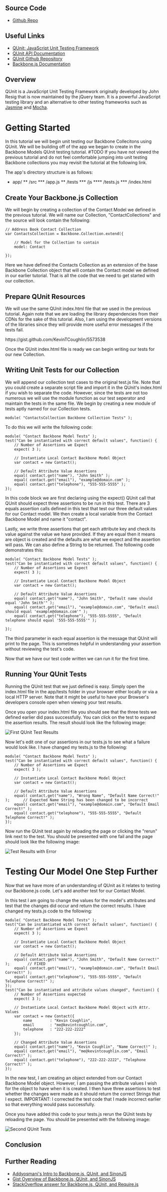 ## Source Code ##

* [Github Repo](https://github.com/KevinTCoughlin/tutorials/tree/master/published/backbone-qunit-models)

## Useful Links ##

* [QUnit: JavaScript Unit Testing Framework](http://qunitjs.com/)
* [QUnit API Documentation](http://github.com/jquery/api.qunitjs.com)
* [QUnit Github Repository](http://github.com/jquery/qunit)
* [Backbone.js Documentation](http://backbonejs.org)

## Overview ##

QUnit is a JavaScript Unit Testing Framework originally developed by John Resig that is now maintained by the jQuery team. It is a powerful JavaScript testing library and an alternative to other testing frameworks such as [Jasmine](http://pivotal.github.io/jasmine/) and [Mocha](http://visionmedia.github.io/mocha/).

# Getting Started

In this tutorial we will begin unit testing our Backbone Collecitons using QUnit. We will be building off of the app we began to create in the Backbone Models QUnit testing tutorial. #TODO If you have not viewed the previous tutorial and do not feel comfortable jumping into unit testing Backbone collections you may revisit the tutorial at the following link.

The app's directory structure is as follows:

* app/
** /src
*** /app.js
** /tests
*** /js
**** /tests.js
*** /index.html

## Create Your Backbone.js Collection ##
We will begin by creating a collection of the Contact Model we defined in the previous tutorial. We will name our Collection, "ContactCollections" and the source will look contain the following:

    // Address Book Contact Collection
    var ContactsCollection = Backbone.Collection.extend({

        // Model for the Collection to contain
        model: Contact
        
    });


Here we have defined the Contacts Collection as an extension of the base Backbone Collection object that will contain the Contact model we defined in our earlier tutorial. That is all the code that we need to get started with our collection.

## Prepare QUnit Resources ##

We will use the same QUnit index.html file that we used in the previous tutorial. Again note that we are loading the library dependencies from their CDNs for the sake of this tutorial. Also, I am using the development versions of the libraries since they will provide more useful error messages if the tests fail.
    
<div class="gist">https://gist.github.com/KevinTCoughlin/5573538</div>

Once the QUnit index.html file is ready we can begin writing our tests for our new Collection.

## Writing Unit Tests for our Collection ##

We will append our collection test cases to the original test.js file. Note that you could create a separate script file and import it in the QUnit's index.html if you wish to separate the code. However, since the tests are not too numerous we will use the module function as our test seperator and maintain the tests in the same file. We begin by creating a new module of tests aptly named for our Collection tests.

    module( "ContactsCollection Backbone Collection Tests" );

To do this we will write the following code:

    module( "Contact Backbone Model Tests" );
    test("Can be instantiated with correct default values", function() {
        // Number of Assertions we Expect
        expect( 3 );

        // Instantiate Local Contact Backbone Model Object
        var contact = new Contact();

        // Default Attribute Value Assertions
        equal( contact.get("name"), "John Smith" );
        equal( contact.get("email"), "example@domain.com" );
        equal( contact.get("telephone"), "555-555-5555" );
    });

In this code block we are first declaring using the expect() QUnit call that QUnit should expect three assertions to be run in this test. There are 3 equals assertion calls defined in this test that test our three default values for our Contact model. We then create a local variable from the Contact Backbone Model and name it "contact".

Lastly, we write three assertions that get each attribute key and check its value against the value we have provided. If they are equal then it means are object is created and the defaults are what we expect and the assertion will pass. We can also define a String to be returned. The following code demonstrates this:

    module( "Contact Backbone Model Tests" );
    test("Can be instantiated with correct default values", function() {
        // Number of Assertions we Expect
        expect( 3 );

        // Instantiate Local Contact Backbone Model Object
        var contact = new Contact();

        // Default Attribute Value Assertions
        equal( contact.get("name"), "John Smith", "Default name should equal 'John Smith'" );
        equal( contact.get("email"), "example@domain.com", "Default email should equal 'example@domain.com'" );
        equal( contact.get("telephone"), "555-555-5555", "Default telephone should equal '555-555-5555'" );

    });

The third parameter in each equal assertion is the message that QUnit will print to the page. This is sometimes helpful in understanding your assertion without reviewing the test's code.

Now that we have our test code written we can run it for the first time.

## Running Your QUnit Tests ##

Running the QUnit test that we just defined is easy. Simply open the index.html file in the app/tests folder in your browser either locally or via a local HTTP server. Note that it might be useful to have your Browser's developers console open when viewing your test results.

Once you open your index.html file you should see that the three tests we defined earlier did pass successfully. You can click on the test to expand the assertion results. The result should look like the following image:


![First QUnit Test Results](http://media.tumblr.com/4a371f56646efb6a0d1b289270c6a43d/tumblr_inline_mmrs6di6ju1qz4rgp.png)

Now let's edit one of our assertions in our tests.js to see what a failure would look like. I have changed my tests.js to the following:

    module( "Contact Backbone Model Tests" );
    test("Can be instantiated with correct default values", function() {
        // Number of Assertions we Expect
        expect( 3 );

        // Instantiate Local Contact Backbone Model Object
        var contact = new Contact();

        // Default Attribute Value Assertions
        equal( contact.get("name"), "Wrong Name", "Default Name Correct!" );      // Expected Name String has been changed to be incorrect
        equal( contact.get("email"), "example@domain.com", "Default Email Correct!" );
        equal( contact.get("telephone"), "555-555-5555", "Default Telephone Correct!" );
    });

Now run the QUnit test again by reloading the page or clicking the "rerun" link next to the test. You should be presented with one fail and the page should look like the following image:

![Test Results with Error](http://media.tumblr.com/666c5baa27f41e13edf7701c7dc0f4f9/tumblr_inline_mmrs7wLtbZ1qz4rgp.png)

# Testing Our Model One Step Further

Now that we have more of an understanding of QUnit as it relates to testing our Backbone.js code. Let's add another test for our Contact Model.

In this test I am going to change the values for the model's attributes and test that the changes did occur and return the correct results. I have changed my tests.js code to the following:

    module( "Contact Backbone Model Tests" );
    test("Can be instantiated with correct default values", function() {
        // Number of Assertions we Expect
        expect( 3 );

        // Instantiate Local Contact Backbone Model Object
        var contact = new Contact();

        // Default Attribute Value Assertions
        equal( contact.get("name"), "John Smith", "Default Name Correct!" );        // FIXED
        equal( contact.get("email"), "example@domain.com", "Default Email Correct!" );
        equal( contact.get("telephone"), "555-555-5555", "Default Telephone Correct!" );
    });
    test("Can be instantiated and attribute values changed", function() {
        // Number of Assertions expected
        expect( 3 );

        // Instantiate Local Contact Backbone Model Object with Attr. Values
        var contact = new Contact({ 
            name        : "Kevin Coughlin",
            email       : "me@kevintcoughlin.com",
            telephone   : "222-222-2222"
        });

        // Changed Attribute Value Assertions
        equal( contact.get("name"), "Kevin Coughlin", "Name Correct!" );
        equal( contact.get("email"), "me@kevintcoughlin.com", "Email Correct!" );
        equal( contact.get("telephone"), "222-222-2222", "Telephone Correct!" );
    });

In the new test, I am creating an object extended from our Contact Backbone Model object. However, I am passing the attribute values I wish for the object to have when it is created. I then have three assertions to test whether the changes were made as it should return the correct Strings that I expect. IMPORTANT: I corrected the test code that I made incorrect earlier so that everything would pass successfully.

Once you have added this code to your tests.js rerun the QUnit tests by reloading the page. You should be presented with the following image:

![Second QUnit Tests](http://media.tumblr.com/2b9a31ba8f230e37e003a9da160be0b9/tumblr_inline_mmrs8vR6oW1qz4rgp.png)

## Conclusion ##


## Further Reading ##

* [Addyosmani's Intro to Backbone.js, QUnit, and SinonJS](http://addyosmani.com/blog/unit-testing-backbone-js-apps-with-qunit-and-sinonjs/)
* [Gist Overview of Backbone.js, QUnit, and SinonJS](https://gist.github.com/peol/1915247)
* [StackOverflow answer for Backbone.js, QUnit, and Require.js](http://stackoverflow.com/questions/13991065/backbone-and-require-how-to-add-qunit)